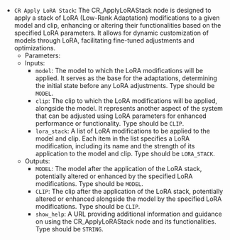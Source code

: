 - `CR Apply LoRA Stack`: The CR_ApplyLoRAStack node is designed to apply a stack of LoRA (Low-Rank Adaptation) modifications to a given model and clip, enhancing or altering their functionalities based on the specified LoRA parameters. It allows for dynamic customization of models through LoRA, facilitating fine-tuned adjustments and optimizations.
    - Parameters:
    - Inputs:
        - `model`: The model to which the LoRA modifications will be applied. It serves as the base for the adaptations, determining the initial state before any LoRA adjustments. Type should be `MODEL`.
        - `clip`: The clip to which the LoRA modifications will be applied, alongside the model. It represents another aspect of the system that can be adjusted using LoRA parameters for enhanced performance or functionality. Type should be `CLIP`.
        - `lora_stack`: A list of LoRA modifications to be applied to the model and clip. Each item in the list specifies a LoRA modification, including its name and the strength of its application to the model and clip. Type should be `LORA_STACK`.
    - Outputs:
        - `MODEL`: The model after the application of the LoRA stack, potentially altered or enhanced by the specified LoRA modifications. Type should be `MODEL`.
        - `CLIP`: The clip after the application of the LoRA stack, potentially altered or enhanced alongside the model by the specified LoRA modifications. Type should be `CLIP`.
        - `show_help`: A URL providing additional information and guidance on using the CR_ApplyLoRAStack node and its functionalities. Type should be `STRING`.
